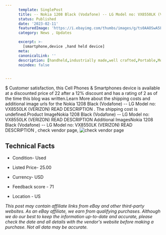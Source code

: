```yaml
---
      template: SinglePost
      title: -- Nokia 1208 Black (Vodafone) -- LG Model no: VX8550LK (VERIZON) READ DESCRIPTION 
      status: Published
      date: '2023-02-11'
      featuredImage: 'https://i.ebayimg.com/thumbs/images/g/ts0AAOSwA5FivzTG/s-l225.jpg'
      category: News , Updates

      excerpt: >-
        [smartphone,device ,hand held device]
      meta:
      canonicalLink: ''
      description: [handheld,industrially made,well crafted,Portable,Mobile,Compact,Convenient,Lightweight,Maneuverable,Man-portable,Miniature,Carriable,Hand-held,Light,Holdable,Transportable,Mobile device,Pocket-sized,On-the-go,Wireless,Cordless,Compact size,Convenient size, smartphone,device ,hand held device]
      noindex: false

        
---
```

$
    Customer satisfaction, this Cell Phones & Smartphones device is available at a discounted price of 22 after a 12% discount and has a rating of 2 as of the time this blog was written.Learn More about the shipping costs and additional image urls for the Nokia 1208 Black (Vodafone) -- LG Model no: VX8550LK (VERIZON) READ DESCRIPTION . The shipping cost is undefined.Product ImageNokia 1208 Black (Vodafone) -- LG Model no: VX8550LK (VERIZON) READ DESCRIPTION Additional ImagesNokia 1208 Black (Vodafone) -- LG Model no: VX8550LK (VERIZON) READ DESCRIPTION , check vendor page, ![check vendor page](https://origin-galleryplus.ebayimg.com/ws/web/295073057706_2_0_1/225x225.jpg,https://origin-galleryplus.ebayimg.com/ws/web/295073057706_3_0_1/225x225.jpg,https://origin-galleryplus.ebayimg.com/ws/web/295073057706_4_0_1/225x225.jpg,https://origin-galleryplus.ebayimg.com/ws/web/295073057706_5_0_1/225x225.jpg,https://origin-galleryplus.ebayimg.com/ws/web/295073057706_6_0_1/225x225.jpg,https://origin-galleryplus.ebayimg.com/ws/web/295073057706_7_0_1/225x225.jpg,https://origin-galleryplus.ebayimg.com/ws/web/295073057706_8_0_1/225x225.jpg,https://origin-galleryplus.ebayimg.com/ws/web/295073057706_9_0_1/225x225.jpg,https://origin-galleryplus.ebayimg.com/ws/web/295073057706_10_0_1/225x225.jpg)
    
    

 ## Technical Facts 



     
      

 - Condition- Used 


      

 - Listed Price- 25.00 


      

 - Currency- USD 


      

 - Feedback score - 71 


      

 - Location - US 


      
      

 *_This post may contain affiliate links from eBay and other third-party websites. As an eBay affiliate, we earn from qualifying purchases. Although we do our best to keep the information up-to-date and accurate, please check the date and all details with the vendor's website before making a purchase. Not all data may be accurate._*



    
    
    
    
    
